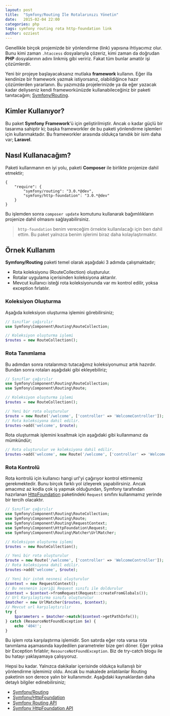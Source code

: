 ```yaml
---
layout: post
title:  "Symfony/Routing İle Rotalarınızı Yönetin"
date:   2015-02-04 22:00
categories: php
tags: symfony routing rota http-foundation link
author: ozziest
---
```


Genellikle birçok projemizde bir yönlendirme (link) yapısına ihtiyacımız olur. Bunu kimi zaman `.htaccess` dosyalarıyla çözeriz, kimi zaman da doğrudan **PHP** dosyalarının adını linkmiş gibi veririz. Fakat tüm bunlar amatör işi çözümlerdir. 

Yeni bir projeye başlayacaksanız mutlaka **framework** kullanın. Eğer illa kendinize bir framework yazmak istiyorsanız, olabildiğince hazır çözümlerden yararlanın. Bu yazımızda projelerinizde ya da eğer yazacak kadar deliyseniz kendi frameworkünüzde kullanabileceğiniz bir paketi tanıtacağım; [Symfony/Routing](https://github.com/symfony/Routing).

## Kimler Kullanıyor?

Bu paket **Symfony Framework**'ü için geliştirilmiştir. Ancak o kadar güçlü bir tasarıma sahiptir ki; başka frameworkler de bu paketi yönlendirme işlemleri için kullanmaktadır. Bu frameworkler arasında oldukça tanıdık bir isim daha var; **Laravel**. 

## Nasıl Kullanacağım?

Paketi kullanmanın en iyi yolu, paketi **Composer** ile birlikte projenize dahil etmektir;

```
{
    "require": {
        "symfony/routing": "3.0.*@dev",
        "symfony/http-foundation": "3.0.*@dev"
    }
}
```

Bu işlemden sonra `composer update` komutunu kullanarak bağımlılıkların projenize dahil olmasını sağlayabilirsiniz. 

> `http-foundation` benim vereceğim örnekte kullanılacağı için ben dahil ettim. Bu paket yalnızca benim işlerimi biraz daha kolaylaştırmaktır. 

## Örnek Kullanım 

**Symfony/Routing** paketi temel olarak aşağıdaki 3 adımda çalışmaktadır;

* Rota koleksiyonu (RouteCollection) oluşturulur.
* Rotalar uygulama içerisinden koleksiyona aktarılır.
* Mevcut kullanıcı isteği rota koleksiyonunda var mı kontrol edilir, yoksa exception fırlatılır.

### Koleksiyon Oluşturma 
Aşağıda koleksiyon oluşturma işlemini görebilirsiniz;

```php
// Sınıflar çağırılır
use Symfony\Component\Routing\RouteCollection;

// Koleksiyon oluşturma işlemi
$routes = new RouteCollection();
```
### Rota Tanımlama

Bu adımdan sonra rotalarımızı tutacağımız koleksiyonumuz artık hazırdır. Bundan sonra rotaları aşağıdaki gibi ekleyebiliriz;

```php 
// Sınıflar çağırılır
use Symfony\Component\Routing\RouteCollection;
use Symfony\Component\Routing\Route;

// Koleksiyon oluşturma işlemi
$routes = new RouteCollection();

// Yeni bir rota oluşturulur
$route = new Route('/welcome', ['controller' => 'WelcomeController']);
// Rota koleksiyona dahil edilir.
$routes->add('welcome', $route);
```

Rota oluşturmak işlemini kısaltmak için aşağıdaki gibi kullanmanız da mümkündür;

```php 
// Rota oluşturulur ve koleksiyona dahil edilir.
$routes->add('welcome', new Route('/welcome', ['controller' => 'WelcomeController']));
```

### Rota Kontrolü

Rota kontrolü için kullanıcı hangi url'yi çağırıyor kontrol ettirmemiz gerekmektedir. Bunu birçok farklı yol izleyerek yapabilirsiniz. Ancak amacımız az kodla çok iş yapmak olduğundan, Symfony tarafından hazırlanan [HttpFoundation](https://github.com/symfony/HttpFoundation) paketindeki `Request` sınıfını kullanmamız yerinde bir tercih olacaktır. 

```php 
// Sınıflar çağırılır
use Symfony\Component\Routing\RouteCollection;
use Symfony\Component\Routing\Route;
use Symfony\Component\Routing\RequestContext;
use Symfony\Component\HttpFoundation\Request;
use Symfony\Component\Routing\Matcher\UrlMatcher;

// Koleksiyon oluşturma işlemi
$routes = new RouteCollection();

// Yeni bir rota oluşturulur
$route = new Route('/welcome', ['controller' => 'WelcomeController']);
// Rota koleksiyona dahil edilir.
$routes->add('welcome', $route);

// Yeni bir istek nesnesi oluşturulur
$context = new RequestContext();
// Bu nesnenin içeriği Request sınıfı ile doldurulur
$context = $context->fromRequest(Request::createFromGlobals());		
// Url Karşılaştırma sınıfı oluşturulur
$matcher = new UrlMatcher($routes, $context);
// Mevcut url karşılaştırılır
try {
	$parameters = $matcher->match($context->getPathInfo());
} catch (ResourceNotFoundException $e) {
	echo '404!';
}
```

Bu işlem rota karşılaştırma işlemidir. Son satırda eğer rota varsa rota tanımlama aşamasında kaydedilen parametreler bize geri döner. Eğer yoksa bir Exception fırlatılır; `ResourceNotFoundException`. Biz de try-catch blogu ile bu hatayı yaklayamaya çalışıyoruz. 

Hepsi bu kadar. Yalnızca dakikalar içerisinde oldukça kullanışlı bir yönlendirme işlemimiz oldu. Ancak bu makalede anlatılanlar Routing paketinin son derece yalın bir kullanımıdır. Aşağıdaki kaynaklardan daha detaylı bilgiler edinebilirsiniz;

* [Symfony/Routing](https://packagist.org/packages/symfony/routing)
* [Symfony/HttpFoundation](https://packagist.org/packages/symfony/http-foundation)
* [Symfony Routing API](http://api.symfony.com/2.3/Symfony/Component/Routing.html)
* [Symfony HttpFoundation API](http://api.symfony.com/2.3/Symfony/Component/HttpFoundation.html)


